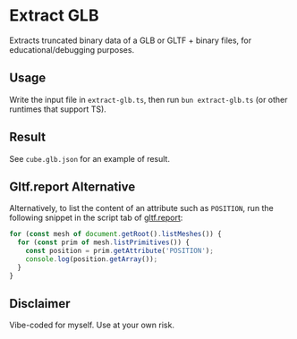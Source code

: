 # Extract GLB

Extracts truncated binary data of a GLB or GLTF + binary files, for educational/debugging purposes.

## Usage

Write the input file in `extract-glb.ts`, then run `bun extract-glb.ts` (or other runtimes that support TS).

## Result

See `cube.glb.json` for an example of result.

## Gltf.report Alternative

Alternatively, to list the content of an attribute such as `POSITION`, run the following snippet in the script tab of [gltf.report](https://gltf.report/):

```js
for (const mesh of document.getRoot().listMeshes()) {
  for (const prim of mesh.listPrimitives()) {
    const position = prim.getAttribute('POSITION');
    console.log(position.getArray());
  }
}
```

## Disclaimer

Vibe-coded for myself. Use at your own risk.
